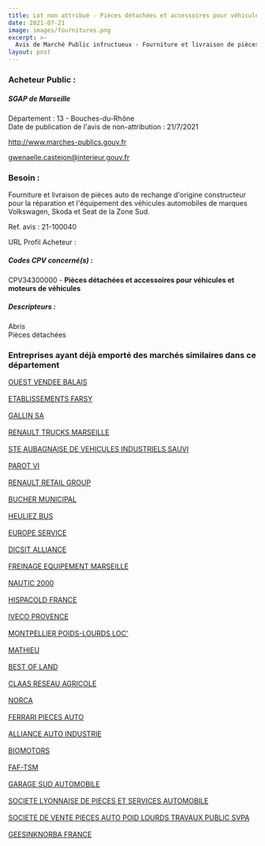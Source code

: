 ```yaml
---
title: Lot non attribué - Pièces détachées et accessoires pour véhicules et moteurs de véhicules
date: 2021-07-21
image: images/fournitures.png
excerpt: >-
  Avis de Marché Public infructueux - Fourniture et livraison de pièces auto de rechange d'origine constructeur pour la réparation et l'équipement des véhicules automobiles de marques Volkswagen, Skoda et Seat de la Zone Sud
layout: post
---
```


### Acheteur Public :
##### SGAP de Marseille
Département : 13 - Bouches-du-Rhône<br/>
Date de publication de l'avis de non-attribution : 21/7/2021


http://www.marches-publics.gouv.fr

gwenaelle.castejon@interieur.gouv.fr


### Besoin :

Fourniture et livraison de pièces auto de rechange d'origine constructeur pour la réparation et l'équipement des véhicules automobiles de marques Volkswagen, Skoda et Seat de la Zone Sud.

Ref. avis : 21-100040

URL Profil Acheteur : 

##### Codes CPV concerné(s) :
CPV34300000 - **Pièces détachées et accessoires pour véhicules et moteurs de véhicules** <br/>

##### Descripteurs :
Abris <br/>
Pièces détachées <br/>

### Entreprises ayant déjà emporté des marchés similaires dans ce département
<a href="/entreprise-543/siren-027080225">OUEST VENDEE BALAIS</a><br/><br/>
<a href="/entreprise-543/siren-065804569">ETABLISSEMENTS FARSY</a><br/><br/>
<a href="/entreprise-543/siren-071501936">GALLIN SA</a><br/><br/>
<a href="/entreprise-544/siren-302472501">RENAULT TRUCKS MARSEILLE</a><br/><br/>
<a href="/entreprise-544/siren-304429400">STE AUBAGNAISE DE VEHICULES INDUSTRIELS SAUVI</a><br/><br/>
<a href="/entreprise-545/siren-309467884">PAROT VI</a><br/><br/>
<a href="/entreprise-545/siren-312212301">RENAULT RETAIL GROUP</a><br/><br/>
<a href="/entreprise-545/siren-312378870">BUCHER MUNICIPAL</a><br/><br/>
<a href="/entreprise-545/siren-316696996">HEULIEZ BUS</a><br/><br/>
<a href="/entreprise-552/siren-383888187">EUROPE SERVICE</a><br/><br/>
<a href="/entreprise-553/siren-388051757">DICSIT ALLIANCE</a><br/><br/>
<a href="/entreprise-554/siren-391426442">FREINAGE EQUIPEMENT MARSEILLE</a><br/><br/>
<a href="/entreprise-555/siren-399942135">NAUTIC 2000</a><br/><br/>
<a href="/entreprise-555/siren-400071502">HISPACOLD FRANCE</a><br/><br/>
<a href="/entreprise-556/siren-409059706">IVECO PROVENCE</a><br/><br/>
<a href="/entreprise-558/siren-420098915">MONTPELLIER POIDS-LOURDS LOC'</a><br/><br/>
<a href="/entreprise-560/siren-432585727">MATHIEU</a><br/><br/>
<a href="/entreprise-562/siren-448482885">BEST OF LAND</a><br/><br/>
<a href="/entreprise-564/siren-478780844">CLAAS RESEAU AGRICOLE</a><br/><br/>
<a href="/entreprise-566/siren-490888799">NORCA</a><br/><br/>
<a href="/entreprise-567/siren-501193239">FERRARI PIECES AUTO</a><br/><br/>
<a href="/entreprise-571/siren-528473010">ALLIANCE AUTO INDUSTRIE</a><br/><br/>
<a href="/entreprise-572/siren-535043764">BIOMOTORS</a><br/><br/>
<a href="/entreprise-572/siren-535408058">FAF-TSM</a><br/><br/>
<a href="/entreprise-572/siren-551620875">GARAGE SUD AUTOMOBILE</a><br/><br/>
<a href="/entreprise-573/siren-642880041">SOCIETE LYONNAISE DE PIECES ET SERVICES AUTOMOBILE</a><br/><br/>
<a href="/entreprise-577/siren-808004527">SOCIETE DE VENTE PIECES AUTO POID LOURDS TRAVAUX PUBLIC SVPA</a><br/><br/>
<a href="/entreprise-579/siren-825269749">GEESINKNORBA FRANCE</a><br/><br/>
